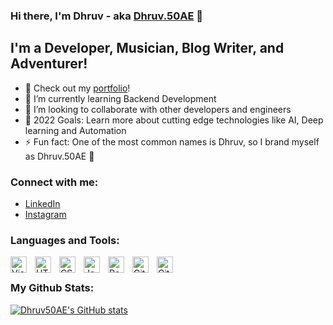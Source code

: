 ### Hi there, I'm Dhruv - aka [Dhruv.50AE](https://www.linkedin.com/in/dhruv50ae/) 👋

## I'm a Developer, Musician, Blog Writer, and Adventurer!

- 🔭 Check out my [portfolio](https://dhruv50ae.github.io/Portfolio/)!
- 🌱 I’m currently learning Backend Development
- 👯 I’m looking to collaborate with other developers and engineers
- 🥅 2022 Goals: Learn more about cutting edge technologies like AI, Deep learning and Automation
- ⚡ Fun fact: One of the most common names is Dhruv, so I brand myself as Dhruv.50AE 🥇

### Connect with me:

- [LinkedIn](https://www.linkedin.com/in/dhruv50ae/)
- [Instagram](https://www.instagram.com/frostascode/)

### Languages and Tools:

<img align="left" alt="Visual Studio Code" width="26px" src="https://cdn.jsdelivr.net/gh/devicons/devicon/icons/vscode/vscode-original.svg" style="padding-right:10px;" />
<img align="left" alt="HTML5" width="26px" src="https://cdn.jsdelivr.net/gh/devicons/devicon/icons/html5/html5-original.svg" style="padding-right:10px;" />
<img align="left" alt="CSS3" width="26px" src="https://cdn.jsdelivr.net/gh/devicons/devicon/icons/css3/css3-original.svg" style="padding-right:10px;" />
<img align="left" alt="JavaScript" width="26px" src="https://cdn.jsdelivr.net/gh/devicons/devicon/icons/javascript/javascript-original.svg" style="padding-right:10px;" />
<img align="left" alt="React" width="26px" src="https://cdn.jsdelivr.net/gh/devicons/devicon/icons/react/react-original.svg" style="padding-right:10px;" />
<img align="left" alt="Git" width="26px" src="https://cdn.jsdelivr.net/gh/devicons/devicon/icons/git/git-original.svg" style="padding-right:10px;" />
<img align="left" alt="GitHub" width="26px" src="https://user-images.githubusercontent.com/3369400/139447912-e0f43f33-6d9f-45f8-be46-2df5bbc91289.png" style="padding-right:10px;" />

<br />

### My Github Stats: 

[![Dhruv50AE's GitHub stats](https://github-readme-stats.vercel.app/api?username=dhruv50ae)](https://github.com/anuraghazra/github-readme-stats)
